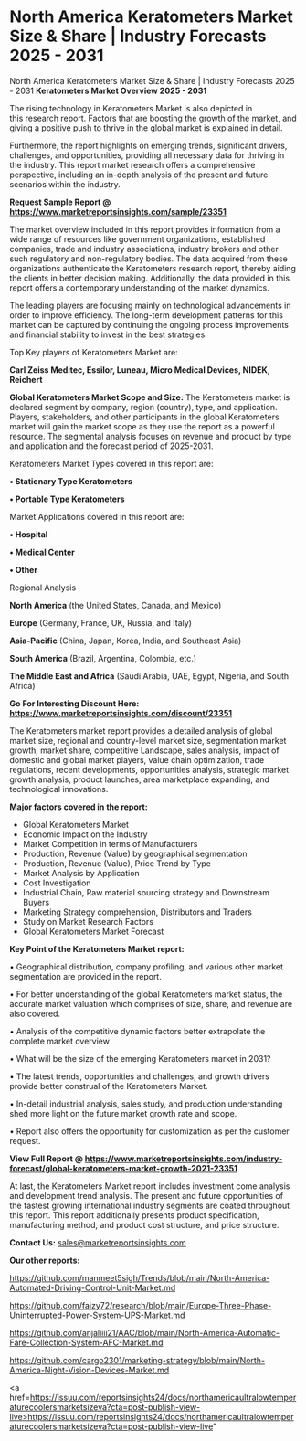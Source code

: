 # North America Keratometers Market Size & Share | Industry Forecasts 2025 - 2031
North America Keratometers Market Size & Share | Industry Forecasts 2025 - 2031
<Strong> Keratometers Market Overview 2025 - 2031</strong>

The rising technology in Keratometers Market is also depicted in this research report. Factors that are boosting the growth of the market, and giving a positive push to thrive in the global market is explained in detail.

Furthermore, the report highlights on emerging trends, significant drivers, challenges, and opportunities, providing all necessary data for thriving in the industry. This report market research offers a comprehensive perspective, including an in-depth analysis of the present and future scenarios within the industry.

<strong>Request Sample Report @ <a href=https://www.marketreportsinsights.com/sample/23351>https://www.marketreportsinsights.com/sample/23351</a></strong>

The market overview included in this report provides information from a wide range of resources like government organizations, established companies, trade and industry associations, industry brokers and other such regulatory and non-regulatory bodies. The data acquired from these organizations authenticate the Keratometers research report, thereby aiding the clients in better decision making. Additionally, the data provided in this report offers a contemporary understanding of the market dynamics.

The leading players are focusing mainly on technological advancements in order to improve efficiency. The long-term development patterns for this market can be captured by continuing the ongoing process improvements and financial stability to invest in the best strategies.

Top Key players of Keratometers Market are:

<strong>Carl Zeiss Meditec, Essilor, Luneau, Micro Medical Devices, NIDEK, Reichert</strong>

<strong><b>Global Keratometers Market Scope and Size:</b></strong>
The Keratometers market is declared segment by company, region (country), type, and application. Players, stakeholders, and other participants in the global Keratometers market will gain the market scope as they use the report as a powerful resource. The segmental analysis focuses on revenue and product by type and application and the forecast period of 2025-2031.

Keratometers Market Types covered in this report are:

<strong>• Stationary Type Keratometers

• Portable Type Keratometers</strong>

Market Applications covered in this report are:

<strong>• Hospital

• Medical Center

• Other</strong> 

Regional Analysis

<strong>North America</strong> (the United States, Canada, and Mexico)

<strong>Europe</strong> (Germany, France, UK, Russia, and Italy)

<strong>Asia-Pacific</strong> (China, Japan, Korea, India, and Southeast Asia)

<strong>South America</strong> (Brazil, Argentina, Colombia, etc.)

<strong>The Middle East and Africa</strong> (Saudi Arabia, UAE, Egypt, Nigeria, and South Africa)

<strong>Go For Interesting Discount Here: <a href=https://www.marketreportsinsights.com/discount/23351>https://www.marketreportsinsights.com/discount/23351</a></strong>

The Keratometers market report provides a detailed analysis of global market size, regional and country-level market size, segmentation market growth, market share, competitive Landscape, sales analysis, impact of domestic and global market players, value chain optimization, trade regulations, recent developments, opportunities analysis, strategic market growth analysis, product launches, area marketplace expanding, and technological innovations.

<strong><b>Major factors covered in the report:</b></strong>
<ul>
  <li>Global Keratometers Market </li>
  <li>Economic Impact on the Industry</li>
  <li>Market Competition in terms of Manufacturers</li>
  <li>Production, Revenue (Value) by geographical segmentation</li>
  <li>Production, Revenue (Value), Price Trend by Type</li>
  <li>Market Analysis by Application</li>
  <li>Cost Investigation</li>
  <li>Industrial Chain, Raw material sourcing strategy and Downstream Buyers</li>
  <li>Marketing Strategy comprehension, Distributors and Traders</li>
  <li>Study on Market Research Factors</li>
  <li>Global Keratometers Market Forecast</li>
</ul>

<strong><b>Key Point of the Keratometers Market report:</b></strong>

• Geographical distribution, company profiling, and various other market segmentation are provided in the report.

• For better understanding of the global Keratometers market status, the accurate market valuation which comprises of size, share, and revenue are also covered.

• Analysis of the competitive dynamic factors better extrapolate the complete market overview

• What will be the size of the emerging Keratometers market in 2031?

• The latest trends, opportunities and challenges, and growth drivers provide better construal of the Keratometers Market.

• In-detail industrial analysis, sales study, and production understanding shed more light on the future market growth rate and scope.

• Report also offers the opportunity for customization as per the customer request.

<strong><b>View Full Report @ <a href=https://www.marketreportsinsights.com/industry-forecast/global-keratometers-market-growth-2021-23351>https://www.marketreportsinsights.com/industry-forecast/global-keratometers-market-growth-2021-23351</a></b></strong>


At last, the Keratometers Market report includes investment come analysis and development trend analysis. The present and future opportunities of the fastest growing international industry segments are coated throughout this report. This report additionally presents product specification, manufacturing method, and product cost structure, and price structure.

<strong>Contact Us:</strong>
sales@marketreportsinsights.com

<strong>Our other reports:</strong>

<a href=https://github.com/manmeet5sigh/Trends/blob/main/North-America-Automated-Driving-Control-Unit-Market.md>https://github.com/manmeet5sigh/Trends/blob/main/North-America-Automated-Driving-Control-Unit-Market.md</a>

<a href=https://github.com/faizy72/research/blob/main/Europe-Three-Phase-Uninterrupted-Power-System-UPS-Market.md>https://github.com/faizy72/research/blob/main/Europe-Three-Phase-Uninterrupted-Power-System-UPS-Market.md</a>

<a href=https://github.com/anjaliiii21/AAC/blob/main/North-America-Automatic-Fare-Collection-System-AFC-Market.md>https://github.com/anjaliiii21/AAC/blob/main/North-America-Automatic-Fare-Collection-System-AFC-Market.md</a>

<a href=https://github.com/cargo2301/marketing-strategy/blob/main/North-America-Night-Vision-Devices-Market.md>https://github.com/cargo2301/marketing-strategy/blob/main/North-America-Night-Vision-Devices-Market.md</a>

<a href=https://issuu.com/reportsinsights24/docs/northamericaultralowtemperaturecoolersmarketsizeva?cta=post-publish-view-live>https://issuu.com/reportsinsights24/docs/northamericaultralowtemperaturecoolersmarketsizeva?cta=post-publish-view-live</a>"
